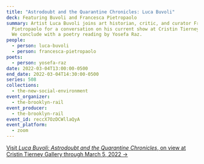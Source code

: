 ```yaml
---
title: "Astrodoubt and the Quarantine Chronicles: Luca Buvoli"
deck: Featuring Buvoli and Francesca Pietropaolo
summary: Artist Luca Buvoli joins art historian, critic, and curator Francesca
  Pietropaolo for a conversation on his current show at Cristin Tierney Gallery.
  We conclude with a poetry reading by Yosefa Raz.
people:
  - person: luca-buvoli
  - person: francesca-pietropaolo
poets:
  - person: yosefa-raz
date: 2022-03-04T13:00:00-0500
end_date: 2022-03-04T14:30:00-0500
series: 508
collections:
  - the-new-social-environment
event_organizer:
  - the-brooklyn-rail
event_producer:
  - the-brooklyn-rail
event_id: reccX7OzDCWllaQyA
event_platform:
  - zoom
---
```

[Visit *Luca Buvoli: Astrodoubt and the Quarantine Chronicles*, on view at Cristin Tierney Gallery through March 5, 2022 →](https://www.cristintierney.com/exhibitions/77/cover/)